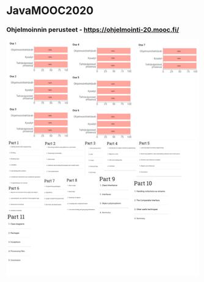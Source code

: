 # JavaMOOC2020

### Ohjelmoinnin perusteet - https://ohjelmointi-20.mooc.fi/
![Alt text](MOOC_JAVA_1.png?raw=true "Title")
![Alt text](Topics.png?raw=true "Topics")
